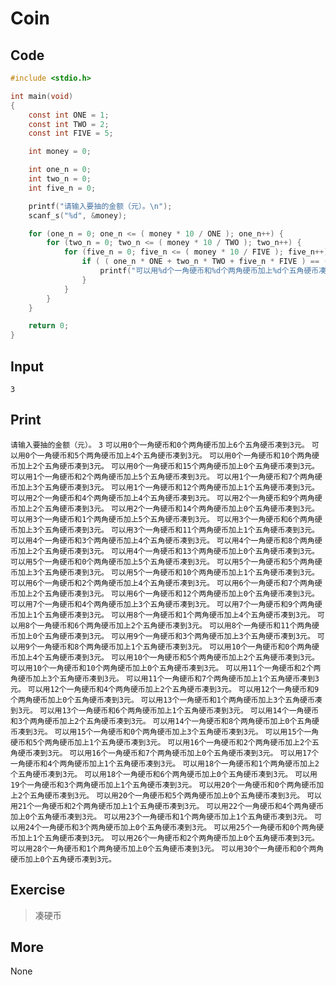 # Coin

## Code

```C
#include <stdio.h>

int main(void)
{
	const int ONE = 1;
	const int TWO = 2;
	const int FIVE = 5;

	int money = 0;

	int one_n = 0;
	int two_n = 0;
	int five_n = 0;

	printf("请输入要抽的金额（元）。\n");
	scanf_s("%d", &money);

	for (one_n = 0; one_n <= ( money * 10 / ONE ); one_n++) {
		for (two_n = 0; two_n <= ( money * 10 / TWO ); two_n++) {
			for (five_n = 0; five_n <= ( money * 10 / FIVE ); five_n++) {
				if ( ( one_n * ONE + two_n * TWO + five_n * FIVE ) == ( money * 10 ) ) {
					printf("可以用%d个一角硬币和%d个两角硬币加上%d个五角硬币凑到%d元。\n", one_n, two_n, five_n, money);
				}
			}
		}
	}

	return 0;
}
```

## Input

`3`

## Print

`请输入要抽的金额（元）。`
`3`
`可以用0个一角硬币和0个两角硬币加上6个五角硬币凑到3元。`
`可以用0个一角硬币和5个两角硬币加上4个五角硬币凑到3元。`
`可以用0个一角硬币和10个两角硬币加上2个五角硬币凑到3元。`
`可以用0个一角硬币和15个两角硬币加上0个五角硬币凑到3元。`
`可以用1个一角硬币和2个两角硬币加上5个五角硬币凑到3元。`
`可以用1个一角硬币和7个两角硬币加上3个五角硬币凑到3元。`
`可以用1个一角硬币和12个两角硬币加上1个五角硬币凑到3元。`
`可以用2个一角硬币和4个两角硬币加上4个五角硬币凑到3元。`
`可以用2个一角硬币和9个两角硬币加上2个五角硬币凑到3元。`
`可以用2个一角硬币和14个两角硬币加上0个五角硬币凑到3元。`
`可以用3个一角硬币和1个两角硬币加上5个五角硬币凑到3元。`
`可以用3个一角硬币和6个两角硬币加上3个五角硬币凑到3元。`
`可以用3个一角硬币和11个两角硬币加上1个五角硬币凑到3元。`
`可以用4个一角硬币和3个两角硬币加上4个五角硬币凑到3元。`
`可以用4个一角硬币和8个两角硬币加上2个五角硬币凑到3元。`
`可以用4个一角硬币和13个两角硬币加上0个五角硬币凑到3元。`
`可以用5个一角硬币和0个两角硬币加上5个五角硬币凑到3元。`
`可以用5个一角硬币和5个两角硬币加上3个五角硬币凑到3元。`
`可以用5个一角硬币和10个两角硬币加上1个五角硬币凑到3元。`
`可以用6个一角硬币和2个两角硬币加上4个五角硬币凑到3元。`
`可以用6个一角硬币和7个两角硬币加上2个五角硬币凑到3元。`
`可以用6个一角硬币和12个两角硬币加上0个五角硬币凑到3元。`
`可以用7个一角硬币和4个两角硬币加上3个五角硬币凑到3元。`
`可以用7个一角硬币和9个两角硬币加上1个五角硬币凑到3元。`
`可以用8个一角硬币和1个两角硬币加上4个五角硬币凑到3元。`
`可以用8个一角硬币和6个两角硬币加上2个五角硬币凑到3元。`
`可以用8个一角硬币和11个两角硬币加上0个五角硬币凑到3元。`
`可以用9个一角硬币和3个两角硬币加上3个五角硬币凑到3元。`
`可以用9个一角硬币和8个两角硬币加上1个五角硬币凑到3元。`
`可以用10个一角硬币和0个两角硬币加上4个五角硬币凑到3元。`
`可以用10个一角硬币和5个两角硬币加上2个五角硬币凑到3元。`
`可以用10个一角硬币和10个两角硬币加上0个五角硬币凑到3元。`
`可以用11个一角硬币和2个两角硬币加上3个五角硬币凑到3元。`
`可以用11个一角硬币和7个两角硬币加上1个五角硬币凑到3元。`
`可以用12个一角硬币和4个两角硬币加上2个五角硬币凑到3元。`
`可以用12个一角硬币和9个两角硬币加上0个五角硬币凑到3元。`
`可以用13个一角硬币和1个两角硬币加上3个五角硬币凑到3元。`
`可以用13个一角硬币和6个两角硬币加上1个五角硬币凑到3元。`
`可以用14个一角硬币和3个两角硬币加上2个五角硬币凑到3元。`
`可以用14个一角硬币和8个两角硬币加上0个五角硬币凑到3元。`
`可以用15个一角硬币和0个两角硬币加上3个五角硬币凑到3元。`
`可以用15个一角硬币和5个两角硬币加上1个五角硬币凑到3元。`
`可以用16个一角硬币和2个两角硬币加上2个五角硬币凑到3元。`
`可以用16个一角硬币和7个两角硬币加上0个五角硬币凑到3元。`
`可以用17个一角硬币和4个两角硬币加上1个五角硬币凑到3元。`
`可以用18个一角硬币和1个两角硬币加上2个五角硬币凑到3元。`
`可以用18个一角硬币和6个两角硬币加上0个五角硬币凑到3元。`
`可以用19个一角硬币和3个两角硬币加上1个五角硬币凑到3元。`
`可以用20个一角硬币和0个两角硬币加上2个五角硬币凑到3元。`
`可以用20个一角硬币和5个两角硬币加上0个五角硬币凑到3元。`
`可以用21个一角硬币和2个两角硬币加上1个五角硬币凑到3元。`
`可以用22个一角硬币和4个两角硬币加上0个五角硬币凑到3元。`
`可以用23个一角硬币和1个两角硬币加上1个五角硬币凑到3元。`
`可以用24个一角硬币和3个两角硬币加上0个五角硬币凑到3元。`
`可以用25个一角硬币和0个两角硬币加上1个五角硬币凑到3元。`
`可以用26个一角硬币和2个两角硬币加上0个五角硬币凑到3元。`
`可以用28个一角硬币和1个两角硬币加上0个五角硬币凑到3元。`
`可以用30个一角硬币和0个两角硬币加上0个五角硬币凑到3元。`

## Exercise

>  凑硬币

## More

None
